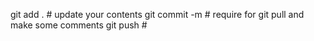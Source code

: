 git add .   # update your contents
git commit -m # require for git pull and make some comments
git push # 

